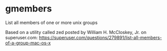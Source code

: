 # gmembers
List all members of one or more unix groups

Based on a utility called zed posted by William H. McCloskey, Jr. on superuser.com: 
https://superuser.com/questions/279891/list-all-members-of-a-group-mac-os-x
